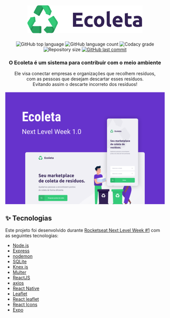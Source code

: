 <h1 align="center">
   <img src="web/src/assets/logo.svg"/>
</h1>  

<p align="center">
  <img alt="GitHub top language" src="https://img.shields.io/github/languages/top/dellgarcia/ecoleta.svg">
  
  <img alt="GitHub language count" src="https://img.shields.io/github/languages/count/dellgarcia/ecoleta.svg">
  
  <a src="https://app.codacy.com/manual/DellGarcia/Ecoleta?utm_source=github.com&utm_medium=referral&utm_content=DellGarcia/Ecoleta&utm_campaign=Badge_Grade_Dashboard">
    <img src="https://api.codacy.com/project/badge/Grade/8928dde494b042268f5030bdfef637e4" alt="Codacy grade"/>
  </a>
  
  <img alt="Repository size" src="https://img.shields.io/github/repo-size/dellgarcia/ecoleta.svg">
  <a href="https://github.com/dellgarcia/ecoleta/commits/master">
    <img alt="GitHub last commit" src="https://img.shields.io/github/last-commit/dellgarcia/ecoleta.svg">
  </a>
  
</p>

<h3 align="center">O Ecoleta é um sistema para contribuir com o meio ambiente</h3>

<p align="center">
   Ele visa conectar empresas e organizações que recolhem resíduos, <br>
   com as pessoas que desejam descartar esses resíduos.<br>
   Evitando assim o descarte incorreto dos resíduos! <br>
   <br>
   
   <img src="screens/capa.png" alt="Capa da aplicacão" width="600px">
</p>   

## :sparkles: Tecnologias

Este projeto foi desenvolvido durante [Rocketseat Next Level Week #1](https://rocketseat.com.br) com as seguintes tecnologias:

-  [Node.js](https://nodejs.org/pt-br/)
-  [Express](https://expressjs.com/)
-  [nodemon](https://github.com/remy/nodemon)
-  [SQLite](https://www.sqlite.org/index.html)
-  [Knex.js](http://knexjs.org)
-  [Multer](https://github.com/expressjs/multer)
-  [ReactJS](https://reactjs.org/)
-  [axios](https://github.com/axios/axios)
-  [React Native](http://facebook.github.io/react-native/)
-  [Leaflet](https://leafletjs.com/)
-  [React leaflet](https://react-leaflet.js.org/)
-  [React Icons](https://react-icons.github.io/react-icons/)
-  [Expo](https://expo.io/)
